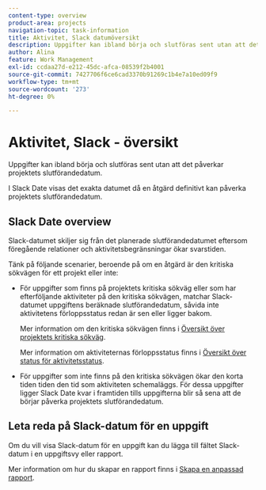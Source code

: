 ```yaml
---
content-type: overview
product-area: projects
navigation-topic: task-information
title: Aktivitet, Slack datumöversikt
description: Uppgifter kan ibland börja och slutföras sent utan att det påverkar projektets slutförandedatum. I Slack Date visas det exakta datumet då en åtgärd definitivt kan påverka projektets slutförandedatum.
author: Alina
feature: Work Management
exl-id: ccdaa27d-e212-45dc-afca-08539f2b4001
source-git-commit: 7427706f6ce6cad3370b91269c1b4e7a10ed09f9
workflow-type: tm+mt
source-wordcount: '273'
ht-degree: 0%

---
```


# Aktivitet, Slack - översikt

Uppgifter kan ibland börja och slutföras sent utan att det påverkar projektets slutförandedatum.

I Slack Date visas det exakta datumet då en åtgärd definitivt kan påverka projektets slutförandedatum.

## Slack Date overview

Slack-datumet skiljer sig från det planerade slutförandedatumet eftersom föregående relationer och aktivitetsbegränsningar ökar svarstiden.

Tänk på följande scenarier, beroende på om en åtgärd är den kritiska sökvägen för ett projekt eller inte:

* För uppgifter som finns på projektets kritiska sökväg eller som har efterföljande aktiviteter på den kritiska sökvägen, matchar Slack-datumet uppgiftens beräknade slutförandedatum, såvida inte aktivitetens förloppsstatus redan är sen eller ligger bakom.

  Mer information om den kritiska sökvägen finns i [Översikt över projektets kritiska sökväg](../../../manage-work/tasks/manage-tasks/critical-path.md).

  Mer information om aktiviteternas förloppsstatus finns i [Översikt över status för aktivitetsstatus](../../../manage-work/tasks/task-information/task-progress-status.md).

* För uppgifter som inte finns på den kritiska sökvägen ökar den korta tiden tiden den tid som aktiviteten schemaläggs. För dessa uppgifter ligger Slack Date kvar i framtiden tills uppgifterna blir så sena att de börjar påverka projektets slutförandedatum.

## Leta reda på Slack-datum för en uppgift

Om du vill visa Slack-datum för en uppgift kan du lägga till fältet Slack-datum i en uppgiftsvy eller rapport.

Mer information om hur du skapar en rapport finns i [Skapa en anpassad rapport](../../../reports-and-dashboards/reports/creating-and-managing-reports/create-custom-report.md).
